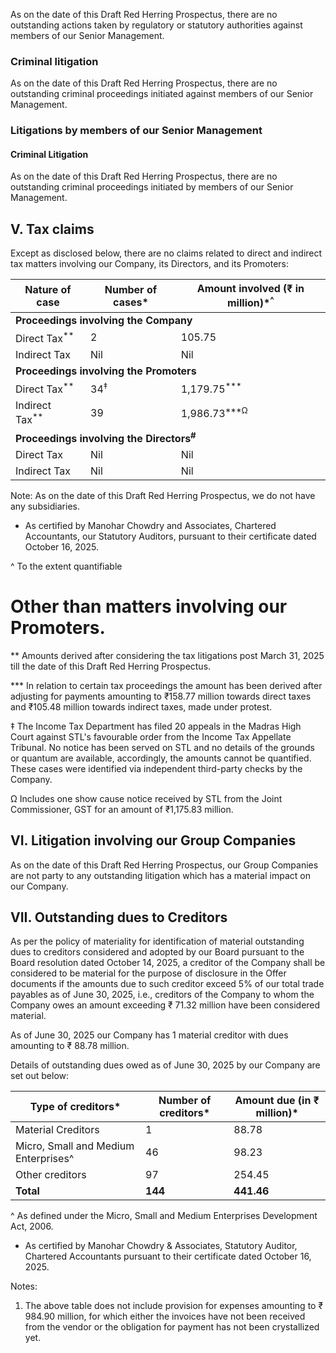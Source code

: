As on the date of this Draft Red Herring Prospectus, there are no outstanding actions taken by regulatory or statutory authorities against members of our Senior Management.

### Criminal litigation

As on the date of this Draft Red Herring Prospectus, there are no outstanding criminal proceedings initiated against members of our Senior Management.

### Litigations by members of our Senior Management

#### Criminal Litigation

As on the date of this Draft Red Herring Prospectus, there are no outstanding criminal proceedings initiated by members of our Senior Management.

## V. Tax claims

Except as disclosed below, there are no claims related to direct and indirect tax matters involving our Company, its Directors, and its Promoters:

<table><thead><tr><th>Nature of case</th><th>Number of cases*</th><th>Amount involved (₹ in million)*<sup>^</sup></th></tr></thead><tbody><tr><td colspan="3"><strong>Proceedings involving the Company</strong></td></tr><tr><td>Direct Tax<sup>**</sup></td><td>2</td><td>105.75</td></tr><tr><td>Indirect Tax</td><td>Nil</td><td>Nil</td></tr><tr><td colspan="3"><strong>Proceedings involving the Promoters</strong></td></tr><tr><td>Direct Tax<sup>**</sup></td><td>34<sup>‡</sup></td><td>1,179.75<sup>***</sup></td></tr><tr><td>Indirect Tax<sup>**</sup></td><td>39</td><td>1,986.73<sup>***Ω</sup></td></tr><tr><td colspan="3"><strong>Proceedings involving the Directors<sup>#</sup></strong></td></tr><tr><td>Direct Tax</td><td>Nil</td><td>Nil</td></tr><tr><td>Indirect Tax</td><td>Nil</td><td>Nil</td></tr></tbody></table>

Note: As on the date of this Draft Red Herring Prospectus, we do not have any subsidiaries.

* As certified by Manohar Chowdry and Associates, Chartered Accountants, our Statutory Auditors, pursuant to their certificate dated October 16, 2025.

^ To the extent quantifiable

# Other than matters involving our Promoters.

** Amounts derived after considering the tax litigations post March 31, 2025 till the date of this Draft Red Herring Prospectus.

*** In relation to certain tax proceedings the amount has been derived after adjusting for payments amounting to ₹158.77 million towards direct taxes and ₹105.48 million towards indirect taxes, made under protest.

‡ The Income Tax Department has filed 20 appeals in the Madras High Court against STL's favourable order from the Income Tax Appellate Tribunal. No notice has been served on STL and no details of the grounds or quantum are available, accordingly, the amounts cannot be quantified. These cases were identified via independent third-party checks by the Company.

Ω Includes one show cause notice received by STL from the Joint Commissioner, GST for an amount of ₹1,175.83 million.

## VI. Litigation involving our Group Companies

As on the date of this Draft Red Herring Prospectus, our Group Companies are not party to any outstanding litigation which has a material impact on our Company.

## VII. Outstanding dues to Creditors

As per the policy of materiality for identification of material outstanding dues to creditors considered and adopted by our Board pursuant to the Board resolution dated October 14, 2025, a creditor of the Company shall be considered to be material for the purpose of disclosure in the Offer documents if the amounts due to such creditor exceed 5% of our total trade payables as of June 30, 2025, i.e., creditors of the Company to whom the Company owes an amount exceeding ₹ 71.32 million have been considered material.

As of June 30, 2025 our Company has 1 material creditor with dues amounting to ₹ 88.78 million.

Details of outstanding dues owed as of June 30, 2025 by our Company are set out below:

<table><thead><tr><th>Type of creditors*</th><th>Number of creditors*</th><th>Amount due (in ₹ million)*</th></tr></thead><tbody><tr><td>Material Creditors</td><td>1</td><td>88.78</td></tr><tr><td>Micro, Small and Medium Enterprises^</td><td>46</td><td>98.23</td></tr><tr><td>Other creditors</td><td>97</td><td>254.45</td></tr><tr><td><strong>Total</strong></td><td><strong>144</strong></td><td><strong>441.46</strong></td></tr></tbody></table>

^ As defined under the Micro, Small and Medium Enterprises Development Act, 2006.

* As certified by Manohar Chowdry & Associates, Statutory Auditor, Chartered Accountants pursuant to their certificate dated October 16, 2025.

Notes:

1. The above table does not include provision for expenses amounting to ₹ 984.90 million, for which either the invoices have not been received from the vendor or the obligation for payment has not been crystallized yet.